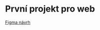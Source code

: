 # První projekt pro web

[Figma návrh](https://www.figma.com/file/7kBR1tsUJGG7gz363mJE1E/L3---4P-projekt-(Copy)?node-id=0%3A1&t=hln685QlBWnUcnXT-1)
